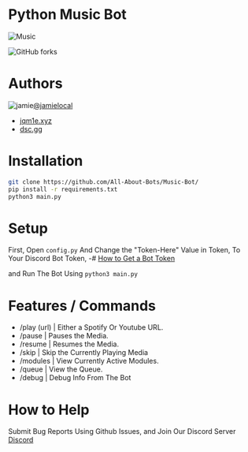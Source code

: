 # Python Music Bot
![Music](https://camo.githubusercontent.com/d821f247b3df03de87068b7ad02da6aea10b886cd066dd113c5ef2bf8c7f0f87/68747470733a2f2f69696c692e696f2f647771574853532e706e67)

![GitHub forks](https://img.shields.io/github/forks/All-About-Bots/Music-Bot)


# Authors
![jamie](https://avatars.githubusercontent.com/u/176840550?s=32&u=1e412cf1be510a4ec685ed2c7f7ac150f6fbce63&v=4&width=200)[@jamielocal](https://github.com/jamielocal)
  - [jqm1e.xyz](https://jqm1e.xyz)
  - [dsc.gg](https://dsc.gg/syxsupport)
    
# Installation

```bash
git clone https://github.com/All-About-Bots/Music-Bot/
pip install -r requirements.txt
python3 main.py
```

# Setup

First, Open `config.py`
And Change the "Token-Here" Value in Token, To Your Discord Bot Token,
-# [How to Get a Bot Token](https://www.writebots.com/discord-bot-token/)

and Run The Bot Using `python3 main.py`

# Features / Commands

- /play (url) | Either a Spotify Or Youtube URL.
- /pause | Pauses the Media.
- /resume | Resumes the Media.
- /skip | Skip the Currently Playing Media
- /modules | View Currently Active Modules.
- /queue | View the Queue.
- /debug | Debug Info From The Bot

# How to Help

Submit Bug Reports Using Github Issues, and Join Our Discord Server
[Discord](https://jqm1e.xyz/dsc/allaboutbots)


